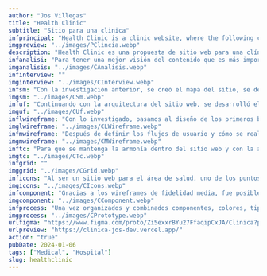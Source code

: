 ```yaml
---
author: "Jos Villegas"
title: "Health Clinic"
subtitle: "Sitio para una clinica"
infprincipal: "Health Clinic is a clinic website, where the following characteristics are shown: about us, specialties, medical staff, among others."
imgpreview: "../images/PClincia.webp"
description: "Health Clinic es una propuesta de sitio web para una clínica en la que se muestra información detallada sobre los servicios que ofrece y quiénes son los especialistas a cargo de la atención, también cada especialidad proporcionada e información complementaria sobre la clínica."
infanalisi: "Para tener una mejor visión del contenido que es más importante y cómo se distribuiría mejor por las secciones o páginas, Se exploraron otras plataformas que ofrecen servicios similares a la propuesta, comparando los puntos clave y repetidos entre cada uno de estos:"
imganalisis: "../images/CAnalisis.webp"
infinterview: ""
imginterview: "../images/CInterview.webp"
infsm: "Con la investigación anterior, se creó el mapa del sitio, se definieron las opciones de navegación más relevantes, entre las que tenemos: Inicio, Sobre Nosotros, Servicios, Especialidades, Personal Médico y Cita Online, etc, teniendo en cuenta que cada uno proporcionaría la información más relevante. y limpio para facilitar la navegación."
imgsm: "../images/CSm.webp"
infuf: "Continuando con la arquitectura del sitio web, se desarrolló el flujo de tareas que los usuarios tendrían que realizar. Estos pasos identifican y consideran cómo cada tarea está conectada entre sí para facilitar la navegación dentro de la plataforma."
imguf: "../images/CUf.webp"
inflwireframe: "Con lo investigado, pasamos al diseño de los primeros bocetos y verificamos que se están cumpliendo los flujos y la navegación requeridos dentro del sitio web."
imglwireframe: "../images/CLWireframe.webp"
infmwireframe: "Después de definir los flujos de usuario y cómo se realizó la navegación principal, comenzamos con el diseño de los primeros wireframes de fidelidad media para tener una mejor visión de cómo se pensaba la idea de las vistas:"
imgmwireframe: "../images/CMWireframe.webp"
inftc: "Para que se mantenga la armonía dentro del sitio web y con la ayuda de la investigación en plataformas similares, se definieron los colores y la tipografía utilizada en todo el sitio web."
imgtc: "../images/CTc.webp"
infgrid: ""
imggrid: "../images/CGrid.webp"
inficons: "Al ser un sitio web para el área de salud, uno de los puntos clave fueron los iconos, que tenía que tener una relación con lo que se quería explicar si presentaban un título o un párrafo acompañado o ninguno de estos."
imgicons: "../images/CIcons.webp"
infcomponent: "Gracias a los wireframes de fidelidad media, fue posible encontrar secciones donde ciertos puntos eran repetitivos y tenían estados, por lo tanto, se crearon componentes que ayudarán a que el diseño sea más rápido y su desarrollo futuro más factible."
imgcomponent: "../images/CComponent.webp"
infprocess: "Una vez organizados y combinados componentes, colores, tipografía, imágenes, etc., se podría realizar el diseño final de cada página y sección del sitio web."
imgprocess: "../images/CPrototype.webp"
urlfigma: "https://www.figma.com/proto/Zi5exxrBYu27FfaqipCxJA/Clinica?page-id=1%3A4&node-id=1-33&viewport=299%2C477%2C0.02&t=R4j4Nfh34YDmaouh-9&scaling=scale-down&content-scaling=fixed&starting-point-node-id=1%3A33&show-proto-sidebar=1"
urlpreview: "https://clinica-jos-dev.vercel.app/"
action: "true"
pubDate: 2024-01-06
tags: ["Medical", "Hospital"]
slug: healthclinic
---
```

